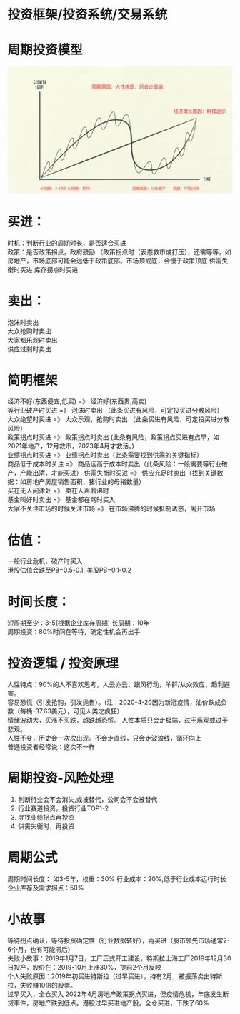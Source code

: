 # 投资框架/投资系统/交易系统

# 周期投资模型
![周期投资-规律](../img/周期投资-规律.png)


# 买进：
时机：判断行业的周期时长，是否适合买进  
政策：是否政策拐点，政府鼓励  （政策拐点时（表态救市或打压），还需等等，如房地产，市场底部可能会远低于政策底部。市场顶或底，会慢于政策顶底
供需失衡时买进
库存拐点时买进


# 卖出：
泡沫时卖出  
大众抢购时卖出  
大家都乐观时卖出  
供应过剩时卖出  

# 简明框架
经济不好(东西便宜,低买)  =》 经济好(东西贵,高卖)  
等行业破产时买进 =》 泡沫时卖出 （此条买进有风险，可定投买进分散风险）  
大众绝望时买进 =》 大众乐观，抢购时卖出  （此条买进有风险，可定投买进分散风险）  
政策拐点时买进 =》 政策拐点时卖出  (此条有风险，政策拐点买进有点早，如2021年地产，12月救市，2023年4月才救活。)  
业绩拐点时买进 =》 业绩拐点时卖出（此条需要找到供需的关键指标）  
商品低于成本时关注 =》 商品远高于成本时卖出（此条风险：一般需要等行业破产，产能出清，才能买进）
供需失衡时买进 =》 供应充足时卖出（找到关键数据：如房地产房屋销售面积，猪行业的母猪数量）  
买在无人问津处 =》 卖在人声鼎沸时  
基金叫好时卖出 =》 基金都在骂时买入  
大家不关注市场的时候关注市场 =》 在市场沸腾的时候抵制诱惑，离开市场  


# 估值：
一般行业危机，破产时买入  
港股估值会跌至PB=0.5-0.1, 美股PB=0.1-0.2  


# 时间长度：
短周期至少：3-5(根据企业库存周期)
长周期：10年  
周期投资：80%时间在等待，确定性机会再出手  


# 投资逻辑 / 投资原理
人性特点：90%的人不喜欢思考，人云亦云，跟风行动，羊群/从众效应，趋利避害。  
容易恐慌（引发抢购，引发抛售）。(注：2020-4-20因为新冠疫情，油价跌成负数（每桶-37.63美元），可见人类之疯狂）  
情绪波动大，买涨不买跌，越跌越恐慌。
人性本质只会走极端，过于乐观或过于悲观。  
人性不变，历史会一次次出现。不会走直线，只会走波浪线，循环向上  
普通投资者经常说：这次不一样

# 周期投资-风险处理
1. 判断行业会不会消失,或被替代，公司会不会被替代  
2. 行业赛道投资，投资行业TOP1-2  
3. 寻找业绩拐点再投资  
4. 供需失衡时，再投资  


# 周期公式

周期时间长度： 如3-5年，权重：30%
行业成本：20%,低于行业成本运行时长
企业库存及需求拐点：50%


# 小故事
等待拐点确认，等待投资确定性（行业数据转好），再买进（股市领先市场通常2-6个月，也有可能滞后）  
	失败小故事：2019年1月7日，工厂正式开工建设，特斯拉上海工厂2019年12月30日投产，股价在：2019-10月上涨30%，提前2个月反映  
	个人失败原因：2019年初买进特斯拉（过早买进），持有2月，被振荡卖出特斯拉，失败赚10倍的股票。  
过早买入，全仓买入
	2022年4月房地产政策拐点买进，但疫情危机，年底发生断贷事件，房地产跌到低点。港股过早买进地产股，全仓买进，下跌了60%


